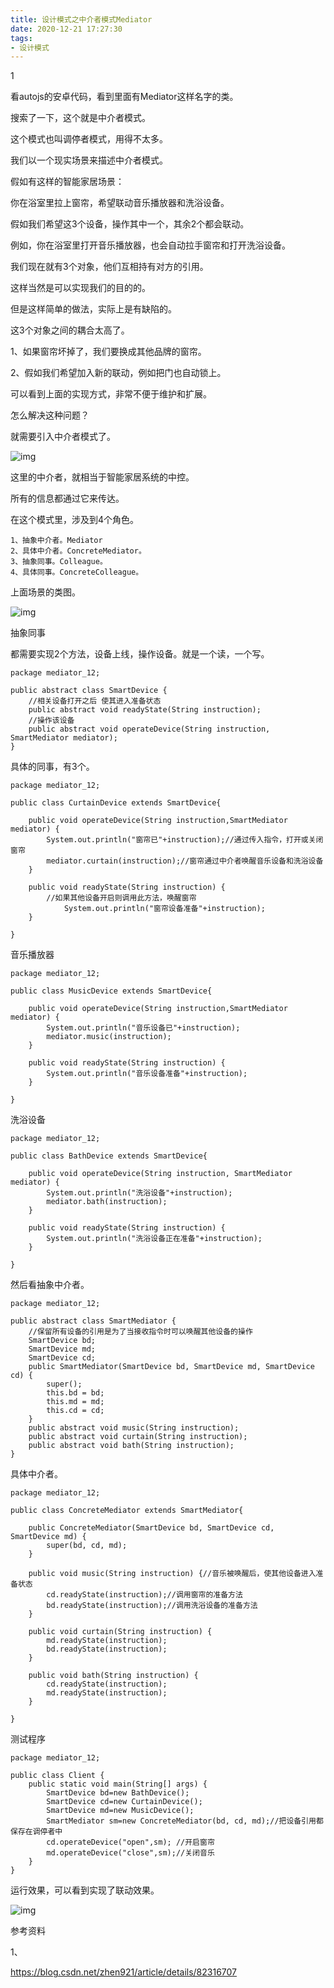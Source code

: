 ```yaml
---
title: 设计模式之中介者模式Mediator
date: 2020-12-21 17:27:30
tags:
- 设计模式
---
```


1

看autojs的安卓代码，看到里面有Mediator这样名字的类。

搜索了一下，这个就是中介者模式。

这个模式也叫调停者模式，用得不太多。

我们以一个现实场景来描述中介者模式。

假如有这样的智能家居场景：

你在浴室里拉上窗帘，希望联动音乐播放器和洗浴设备。

假如我们希望这3个设备，操作其中一个，其余2个都会联动。

例如，你在浴室里打开音乐播放器，也会自动拉手窗帘和打开洗浴设备。

我们现在就有3个对象，他们互相持有对方的引用。

这样当然是可以实现我们的目的的。

但是这样简单的做法，实际上是有缺陷的。

这3个对象之间的耦合太高了。

1、如果窗帘坏掉了，我们要换成其他品牌的窗帘。

2、假如我们希望加入新的联动，例如把门也自动锁上。

可以看到上面的实现方式，非常不便于维护和扩展。

怎么解决这种问题？

就需要引入中介者模式了。

![img](../images/playopenwrt_pic/20180902163810343)

这里的中介者，就相当于智能家居系统的中控。

所有的信息都通过它来传达。

在这个模式里，涉及到4个角色。

```
1、抽象中介者。Mediator
2、具体中介者。ConcreteMediator。
3、抽象同事。Colleague。
4、具体同事。ConcreteColleague。
```

上面场景的类图。

![img](../images/playopenwrt_pic/20180902163810341)

抽象同事

都需要实现2个方法，设备上线，操作设备。就是一个读，一个写。

```
package mediator_12;
 
public abstract class SmartDevice {
	//相关设备打开之后 使其进入准备状态
	public abstract void readyState(String instruction);
    //操作该设备
	public abstract void operateDevice(String instruction, SmartMediator mediator);
}
```

具体的同事，有3个。

```
package mediator_12;
 
public class CurtainDevice extends SmartDevice{
 
	public void operateDevice(String instruction,SmartMediator mediator) {
		System.out.println("窗帘已"+instruction);//通过传入指令，打开或关闭窗帘
		mediator.curtain(instruction);//窗帘通过中介者唤醒音乐设备和洗浴设备
	}
 
	public void readyState(String instruction) {
        //如果其他设备开启则调用此方法，唤醒窗帘
		    System.out.println("窗帘设备准备"+instruction);
	}
 
}
```

音乐播放器

```
package mediator_12;
 
public class MusicDevice extends SmartDevice{
 
	public void operateDevice(String instruction,SmartMediator mediator) {
		System.out.println("音乐设备已"+instruction);
		mediator.music(instruction);
	}
 
	public void readyState(String instruction) {
		System.out.println("音乐设备准备"+instruction);
	}
 
}
```

洗浴设备

```
package mediator_12;
 
public class BathDevice extends SmartDevice{
 
	public void operateDevice(String instruction, SmartMediator mediator) {
		System.out.println("洗浴设备"+instruction);
		mediator.bath(instruction);
	}
 
	public void readyState(String instruction) {
		System.out.println("洗浴设备正在准备"+instruction);
	}
 
}
```



然后看抽象中介者。

```
package mediator_12;
 
public abstract class SmartMediator {
    //保留所有设备的引用是为了当接收指令时可以唤醒其他设备的操作
	SmartDevice bd;
	SmartDevice md;
	SmartDevice cd;
	public SmartMediator(SmartDevice bd, SmartDevice md, SmartDevice cd) {
		super();
		this.bd = bd;
		this.md = md;
		this.cd = cd;
	}
	public abstract void music(String instruction);
	public abstract void curtain(String instruction);
	public abstract void bath(String instruction);
}
```

具体中介者。

```
package mediator_12;
 
public class ConcreteMediator extends SmartMediator{
 
	public ConcreteMediator(SmartDevice bd, SmartDevice cd, SmartDevice md) {
		super(bd, cd, md);
	}
 
	public void music(String instruction) {//音乐被唤醒后，使其他设备进入准备状态
		cd.readyState(instruction);//调用窗帘的准备方法
		bd.readyState(instruction);//调用洗浴设备的准备方法
	}
 
	public void curtain(String instruction) {
		md.readyState(instruction);
		bd.readyState(instruction);
	}
 
	public void bath(String instruction) {
		cd.readyState(instruction);
		md.readyState(instruction);
	}
 
}
```

测试程序

```
package mediator_12;
 
public class Client {
	public static void main(String[] args) {
		SmartDevice bd=new BathDevice();
		SmartDevice cd=new CurtainDevice();
		SmartDevice md=new MusicDevice();
		SmartMediator sm=new ConcreteMediator(bd, cd, md);//把设备引用都保存在调停者中
		cd.operateDevice("open",sm); //开启窗帘
		md.operateDevice("close",sm);//关闭音乐
	}
}
```

运行效果，可以看到实现了联动效果。

![img](../images/playopenwrt_pic/20180902163810388)

参考资料

1、

https://blog.csdn.net/zhen921/article/details/82316707

